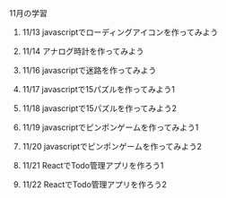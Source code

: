 11月の学習

1. 11/13 javascriptでローディングアイコンを作ってみよう

2. 11/14 アナログ時計を作ってみよう

3. 11/16 javascriptで迷路を作ってみよう

4. 11/17 javascriptで15パズルを作ってみよう1

5. 11/18 javascriptで15パズルを作ってみよう2

6. 11/19 javascriptでピンポンゲームを作ってみよう1

7. 11/20 javascriptでピンポンゲームを作ってみよう2

8. 11/21 ReactでTodo管理アプリを作ろう1

9. 11/22 ReactでTodo管理アプリを作ろう2